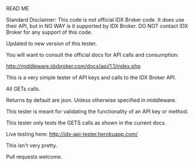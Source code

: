 READ ME

Standard Disclaimer: This code is not official IDX Broker code. It does use their API, but in NO WAY is it supported by IDX Broker. DO NOT contact IDX Broker for any support of this code.


Updated to new version of this tester.

You will want to consult the official docs for API calls and consumption:

http://middleware.idxbroker.com/docs/api/1.1/index.php

This is a very simple tester of API keys and calls to the IDX Broker API.

All GETs calls.

Returns by default are json. Unless otherwise specified in middleware.

This tester is meant for validating the functionality of an API key or method.

This tester only tests the GETS calls as shown in the current docs.

Live testing here: http://idx-api-tester.herokuapp.com/

This isn't very pretty.

Pull requests welcome.

